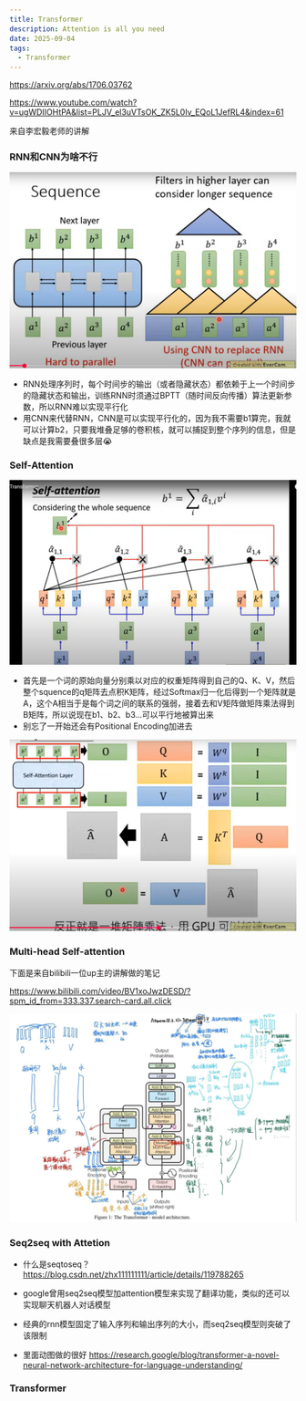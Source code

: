 ```yaml
---
title: Transformer
description: Attention is all you need
date: 2025-09-04
tags:
  - Transformer
---
```

https://arxiv.org/abs/1706.03762


https://www.youtube.com/watch?v=ugWDIIOHtPA&list=PLJV_el3uVTsOK_ZK5L0Iv_EQoL1JefRL4&index=61

来自李宏毅老师的讲解
### RNN和CNN为啥不行
<img src="/public//transfomer1.png">

* RNN处理序列时，每个时间步的输出（或者隐藏状态）都依赖于上一个时间步的隐藏状态和输出，训练RNN时须通过BPTT（随时间反向传播）算法更新参数，所以RNN难以实现平行化
* 用CNN来代替RNN，CNN是可以实现平行化的，因为我不需要b1算完，我就可以计算b2，只要我堆叠足够的卷积核，就可以捕捉到整个序列的信息，但是缺点是我需要叠很多层😭

### Self-Attention
<img src="/public/transformer2.png">

* 首先是一个词的原始向量分别乘以对应的权重矩阵得到自己的Q、K、V，然后整个squence的q矩阵去点积K矩阵，经过Softmax归一化后得到一个矩阵就是A，这个A相当于是每个词之间的联系的强弱，接着去和V矩阵做矩阵乘法得到B矩阵，所以说现在b1、b2、b3...可以平行地被算出来
* 别忘了一开始还会有Positional Encoding加进去
<img src="/public/transformer3.png">

### Multi-head Self-attention

下面是来自bilibili一位up主的讲解做的笔记

https://www.bilibili.com/video/BV1xoJwzDESD/?spm_id_from=333.337.search-card.all.click

<img src="/public//Transformer.jpg">

### Seq2seq with Attetion
* 什么是seqtoseq？
https://blog.csdn.net/zhx111111111/article/details/119788265

* google曾用seq2seq模型加attention模型来实现了翻译功能，类似的还可以实现聊天机器人对话模型
* 经典的rnn模型固定了输入序列和输出序列的大小，而seq2seq模型则突破了该限制

* 里面动图做的很好
https://research.google/blog/transformer-a-novel-neural-network-architecture-for-language-understanding/

### Transformer
